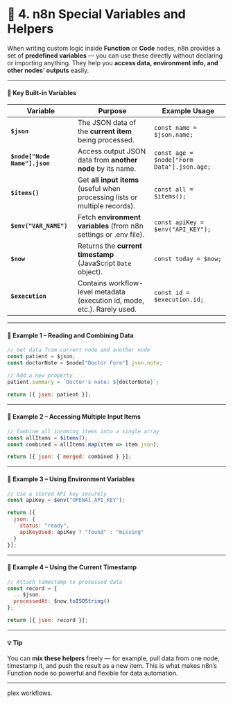 # 🧩 4. **n8n Special Variables and Helpers**

When writing custom logic inside **Function** or **Code** nodes, n8n provides a set of **predefined variables** — you can use these directly without declaring or importing anything.
They help you **access data, environment info, and other nodes’ outputs** easily.

---

#### 🧠 **Key Built-in Variables**

| Variable                      | Purpose                                                                     | Example Usage                              |
| ----------------------------- | --------------------------------------------------------------------------- | ------------------------------------------ |
| **`$json`**                   | The JSON data of the **current item** being processed.                      | `const name = $json.name;`                 |
| **`$node["Node Name"].json`** | Access output JSON data from **another node** by its name.                  | `const age = $node["Form Data"].json.age;` |
| **`$items()`**                | Get **all input items** (useful when processing lists or multiple records). | `const all = $items();`                    |
| **`$env("VAR_NAME")`**        | Fetch **environment variables** (from n8n settings or .env file).           | `const apiKey = $env("API_KEY");`          |
| **`$now`**                    | Returns the **current timestamp** (JavaScript `Date` object).               | `const today = $now;`                      |
| **`$execution`**              | Contains workflow-level metadata (execution id, mode, etc.). Rarely used.   | `const id = $execution.id;`                |

---

#### 🧩 **Example 1 – Reading and Combining Data**

```javascript
// Get data from current node and another node
const patient = $json;
const doctorNote = $node["Doctor Form"].json.note;

// Add a new property
patient.summary = `Doctor's note: ${doctorNote}`;

return [{ json: patient }];
```

---

#### 🧩 **Example 2 – Accessing Multiple Input Items**

```javascript
// Combine all incoming items into a single array
const allItems = $items();
const combined = allItems.map(item => item.json);

return [{ json: { merged: combined } }];
```

---

#### 🧩 **Example 3 – Using Environment Variables**

```javascript
// Use a stored API key securely
const apiKey = $env("OPENAI_API_KEY");

return [{
  json: {
    status: "ready",
    apiKeyUsed: apiKey ? "found" : "missing"
  }
}];
```

---

#### 🧩 **Example 4 – Using the Current Timestamp**

```javascript
// Attach timestamp to processed data
const record = {
  ...$json,
  processedAt: $now.toISOString()
};

return [{ json: record }];
```

---

#### 💡 **Tip**

You can **mix these helpers** freely — for example, pull data from one node, timestamp it, and push the result as a new item.
This is what makes n8n’s Function node so powerful and flexible for data automation.

---
plex workflows.

